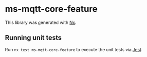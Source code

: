 # ms-mqtt-core-feature

This library was generated with [Nx](https://nx.dev).

## Running unit tests

Run `nx test ms-mqtt-core-feature` to execute the unit tests via [Jest](https://jestjs.io).
